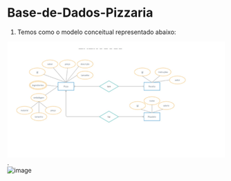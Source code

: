 # Base-de-Dados-Pizzaria

1) Temos como o modelo conceitual representado abaixo:

![Pizzaria.jpg](Pizzaria.jpg).	
![image](https://github.com/fabianor135/Base-de-Dados-Pizzaria/assets/84815028/91603144-08dc-407a-b20b-1bb66a212a5f)

